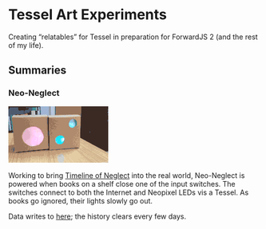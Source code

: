 # Tessel Art Experiments

Creating “relatables” for Tessel in preparation for ForwardJS 2 (and the rest of my life).

## Summaries

### Neo-Neglect

![gifs](/img/boxes.gif)

Working to bring [Timeline of Neglect](http://sarahgp.com/projects/timeline) into the real world, Neo-Neglect is powered when books on a shelf close one of the input switches. The switches connect to both the Internet and Neopixel LEDs vis a Tessel. As books go ignored, their lights slowly go out.

Data writes to [here](http://sarahgp.com/timeline-tessel.html); the history clears every few days.
